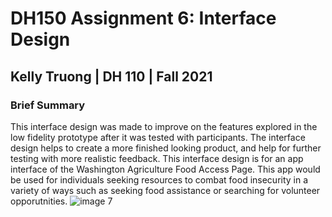 # DH150 Assignment 6: Interface Design
## Kelly Truong | DH 110 | Fall 2021 

### Brief Summary
This interface design was made to improve on the features explored in the low fidelity prototype after it was tested with participants. The interface design helps to create a more finished looking product, and help for further testing with more realistic feedback.
This interface design is for an app interface of the Washington Agriculture Food Access Page. This app would be used for individuals seeking resources to combat food insecurity in a variety of ways such as seeking food assistance or searching for volunteer opporutnities. 
![image 7](https://user-images.githubusercontent.com/68669305/140857965-543d3ce2-00fd-4dcc-8ff4-0793161ecb52.png)

